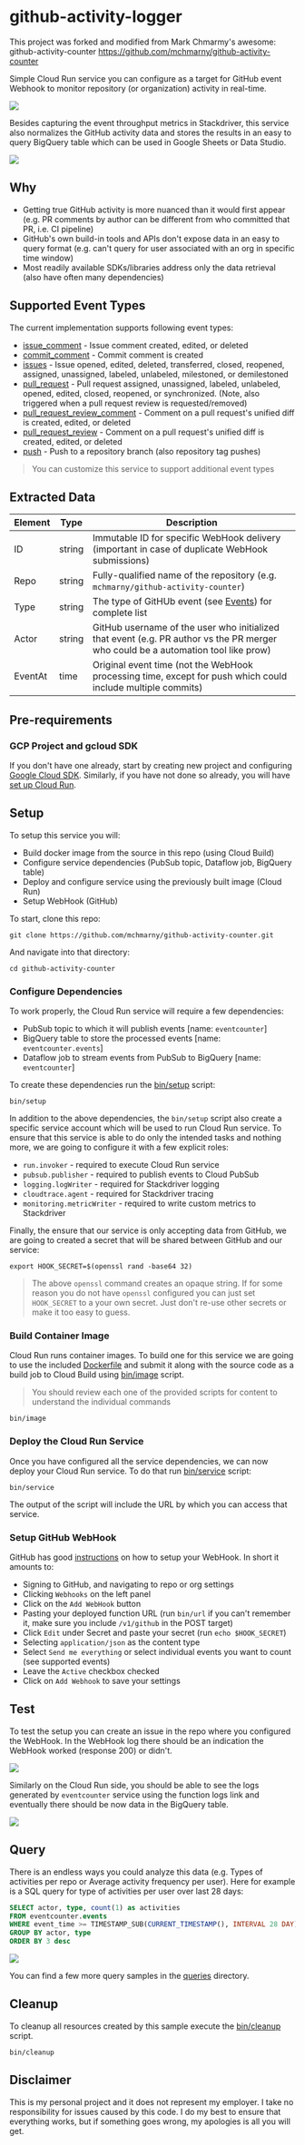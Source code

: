# github-activity-logger

This project was forked and modified from Mark Chmarmy's awesome: github-activity-counter
https://github.com/mchmarny/github-activity-counter

Simple Cloud Run service you can configure as a target for GitHub event Webhook to monitor repository (or organization) activity in real-time.

![](./image/metrics.png)

Besides capturing the event throughput metrics in Stackdriver, this service also normalizes the GitHub activity data and stores the results in an easy to query BigQuery table which can be used in Google Sheets or Data Studio.

![](./image/report.png)

## Why

* Getting true GitHub activity is more nuanced than it would first appear (e.g. PR comments by author can be different from who committed that PR, i.e. CI pipeline)
* GitHub's own build-in tools and APIs don't expose data in an easy to query format (e.g. can't query for user associated with an org in specific time window)
* Most readily available SDKs/libraries address only the data retrieval (also have often many dependencies)

## Supported Event Types

The current implementation supports following event types:

* [issue_comment](https://developer.github.com/v3/activity/events/types/#issuecommentevent) - Issue comment created, edited, or deleted
* [commit_comment](https://developer.github.com/v3/activity/events/types/#commitcommentevent) - Commit comment is created
* [issues](https://developer.github.com/v3/activity/events/types/#issuesevent) - Issue opened, edited, deleted, transferred, closed, reopened, assigned, unassigned, labeled, unlabeled, milestoned, or demilestoned
* [pull_request](https://developer.github.com/v3/activity/events/types/#pullrequestevent) - Pull request assigned, unassigned, labeled, unlabeled, opened, edited, closed, reopened, or synchronized. (Note, also triggered when a pull request review is requested/removed)
* [pull_request_review_comment](https://developer.github.com/v3/activity/events/types/#pullrequestreviewcommentevent) - Comment on a pull request's unified diff is created, edited, or deleted
* [pull_request_review](https://developer.github.com/v3/activity/events/types/#pullrequestreviewcommentevent) - Comment on a pull request's unified diff is created, edited, or deleted
* [push](https://developer.github.com/v3/activity/events/types/#pushevent) - Push to a repository branch (also repository tag pushes)

> You can customize this service to support additional event types

## Extracted Data

| Element | Type   | Description                                                                                                                       |
| ------- | ------ | --------------------------------------------------------------------------------------------------------------------------------- |
| ID      | string | Immutable ID for specific WebHook delivery (important in case of duplicate WebHook submissions)                                   |
| Repo    | string | Fully-qualified name of the repository (e.g. `mchmarny/github-activity-counter`)                                                  |
| Type    | string | The type of GitHUb event (see [Events](#events)) for complete list                                                                |
| Actor   | string | GitHub username of the user who initialized that event (e.g. PR author vs the PR merger who could be a automation tool like prow) |
| EventAt | time   | Original event time (not the WebHook processing time, except for push which could include multiple commits)                       |

## Pre-requirements

### GCP Project and gcloud SDK

If you don't have one already, start by creating new project and configuring [Google Cloud SDK](https://cloud.google.com/sdk/docs/). Similarly, if you have not done so already, you will have [set up Cloud Run](https://cloud.google.com/run/docs/setup).

## Setup

To setup this service you will:

* Build docker image from the source in this repo (using Cloud Build)
* Configure service dependencies (PubSub topic, Dataflow job, BigQuery table)
* Deploy and configure service using the previously built image (Cloud Run)
* Setup WebHook (GitHub)

To start, clone this repo:

```shell
git clone https://github.com/mchmarny/github-activity-counter.git
```

And navigate into that directory:

```shell
cd github-activity-counter
```

### Configure Dependencies

To work properly, the Cloud Run service will require a few dependencies:

* PubSub topic to which it will publish events [name: `eventcounter`]
* BigQuery table to store the processed events [name: `eventcounter.events`]
* Dataflow job to stream events from PubSub to BigQuery [name: `eventcounter`]

To create these dependencies run the [bin/setup](./bin/setup) script:

```shell
bin/setup
```

In addition to the above dependencies, the `bin/setup` script also create a specific service account which will be used to run Cloud Run service. To ensure that this service is able to do only the intended tasks and nothing more, we are going to configure it with a few explicit roles:

* `run.invoker` - required to execute Cloud Run service
* `pubsub.publisher` - required to publish events to Cloud PubSub
* `logging.logWriter` - required for Stackdriver logging
* `cloudtrace.agent` - required for Stackdriver tracing
* `monitoring.metricWriter` - required to write custom metrics to Stackdriver

Finally, the ensure that our service is only accepting data from GitHub, we are going to created a secret that will be shared between GitHub and our service:

```shell
export HOOK_SECRET=$(openssl rand -base64 32)
```

> The above `openssl` command creates an opaque string. If for some reason you do not have `openssl` configured you can just set `HOOK_SECRET` to a your own secret. Just don't re-use other secrets or make it too easy to guess.

### Build Container Image

Cloud Run runs container images. To build one for this service we are going to use the included [Dockerfile](./Dockerfile) and submit it along with the source code as a build job to Cloud Build using [bin/image](./bin/image) script.

> You should review each one of the provided scripts for content to understand the individual commands

```shell
bin/image
```

### Deploy the Cloud Run Service

Once you have configured all the service dependencies, we can now deploy your Cloud Run service. To do that run [bin/service](./bin/service) script:

```shell
bin/service
```

The output of the script will include the URL by which you can access that service.

### Setup GitHub WebHook

GitHub has good [instructions](https://developer.github.com/webhooks/creating/) on how to setup your WebHook. In short it amounts to:

* Signing to GitHub, and navigating to repo or org settings
* Clicking `Webhooks` on the left panel
* Click on the `Add WebHook` button
* Pasting your deployed function URL (run `bin/url` if you can't remember it, make sure you include `/v1/github` in the POST target)
* Click `Edit` under Secret and paste your secret (run `echo $HOOK_SECRET`)
* Selecting `application/json` as the content type
* Select `Send me everything` or select individual events you want to count (see supported events)
* Leave the `Active` checkbox checked
* Click on `Add Webhook` to save your settings

## Test

To test the setup you can create an issue in the repo where you configured the WebHook. In the WebHook log there should be an indication the WebHook worked (response 200) or didn't.

![](./image/github.png)

Similarly on the Cloud Run side, you should be able to see the logs generated by `eventcounter` service using the function logs link and eventually there should be now data in the BigQuery table.

![](./image/crlog.png)

## Query

There is an endless ways you could analyze this data (e.g. Types of activities per repo or Average activity frequency per user). Here for example is a SQL query for type of activities per user over last 28 days:

```sql
SELECT actor, type, count(1) as activities
FROM eventcounter.events
WHERE event_time >= TIMESTAMP_SUB(CURRENT_TIMESTAMP(), INTERVAL 28 DAY)
GROUP BY actor, type
ORDER BY 3 desc
```

![](./image/query.png)

You can find a few more query samples in the [queries](./queries) directory.

## Cleanup

To cleanup all resources created by this sample execute the [bin/cleanup](bin/cleanup) script.

```shell
bin/cleanup
```

## Disclaimer

This is my personal project and it does not represent my employer. I take no responsibility for issues caused by this code. I do my best to ensure that everything works, but if something goes wrong, my apologies is all you will get.

